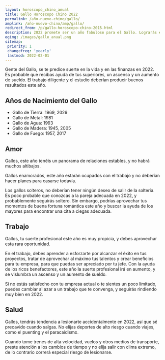 ```yaml
---
layout: horoscopo_chino_anual
title: Gallo Horoscopo Chino 2022
permalink: /año-nuevo-chino/gallo/
amplink: /año-nuevo-chino/amp/gallo/
redirect_from: /p/gallo-horoscopo-chino-2015.html
description: 2022 promete ser un año fabuloso para el Gallo. Lograrás el éxito con la ayuda de tus contactos sociales. La diligencia y la devoción son tu fuerte y lo utilizarás de forma productiva. Estás dispuesto a asumir más y más retos y acabarás ganando. Habrá reconocimiento y recompensas, que traerán mucha alegría a tu vida. La vida será agradable en el frente doméstico y se indican viajes de placer con la familia.
ogimg: /images/gallo_anual.png
sitemap:
 priority: 1
 changefreq: 'yearly'
 lastmod: 2022-02-01
---
```


Gente del Gallo, se te predice suerte en la vida y en las finanzas en 2022. Es probable que recibas ayuda de tus superiores, un ascenso y un aumento de sueldo. El trabajo diligente y el estudio deberían producir buenos resultados este año.

## Años de Nacimiento del Gallo
 - Gallo de Tierra: 1969, 2029
 - Gallo de Metal: 1981
 - Gallo de Agua: 1993
 - Gallo de Madera: 1945, 2005
 - Gallo de Fuego: 1957, 2017

## Amor
Gallos, este año tenéis un panorama de relaciones estables, y no habrá muchos altibajos.

Gallos enamorados, este año estarán ocupados con el trabajo y no deberían hacer planes para casarse todavía.

Los gallos solteros, no deberían tener ningún deseo de salir de la soltería. Es poco probable que conozcas a la pareja adecuada en 2022, y probablemente seguirás soltero. Sin embargo, podrías aprovechar tus momentos de buena fortuna romántica este año y buscar la ayuda de los mayores para encontrar una cita a ciegas adecuada.

## Trabajo
Gallos, tu suerte profesional este año es muy propicia, y debes aprovechar esta rara oportunidad.

En el trabajo, debes aprender a esforzarte por alcanzar el éxito en tus proyectos, tratar de aprovechar al máximo tus talentos y crear beneficios para tu empresa, para que puedas ser apreciado por tu jefe. Con la ayuda de los ricos benefactores, este año la suerte profesional irá en aumento, y se vislumbra un ascenso y un aumento de sueldo.

Si no estás satisfecho con tu empresa actual o te sientes un poco limitado, puedes cambiar al azar a un trabajo que te convenga, y seguirás rindiendo muy bien en 2022.

## Salud
Gallos, tendrás tendencia a lesionarte accidentalmente en 2022, así que sé precavido cuando salgas. No elijas deportes de alto riesgo cuando viajes, como el puenting y el paracaidismo.

Cuando tome trenes de alta velocidad, vuelos y otros medios de transporte, preste atención a los cambios de tiempo y no elija salir con clima extremo, de lo contrario correrá especial riesgo de lesionarse.
